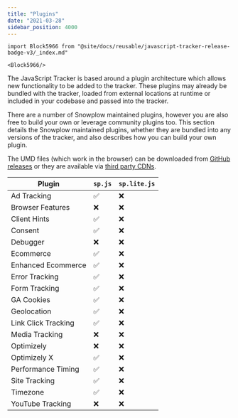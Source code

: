 ```yaml
---
title: "Plugins"
date: "2021-03-28"
sidebar_position: 4000
---
```


```mdx-code-block
import Block5966 from "@site/docs/reusable/javascript-tracker-release-badge-v3/_index.md"

<Block5966/>
```

The JavaScript Tracker is based around a plugin architecture which allows new functionality to be added to the tracker. These plugins may already be bundled with the tracker, loaded from external locations at runtime or included in your codebase and passed into the tracker.

There are a number of Snowplow maintained plugins, however you are also free to build your own or leverage community plugins too. This section details the Snowplow maintained plugins, whether they are bundled into any versions of the tracker, and also describes how you can build your own plugin.

The UMD files (which work in the browser) can be downloaded from [GitHub releases](https://github.com/snowplow/snowplow-javascript-tracker/releases) or they are available via [third party CDNs](/docs/collecting-data/collecting-from-own-applications/javascript-trackers/javascript-tracker/third-party-cdn-hosting/index.md).

| Plugin              | `sp.js` | `sp.lite.js` |
| ------------------- | ------- | ------------ |
| Ad Tracking         | ✅      | ❌           |
| Browser Features    | ❌      | ❌           |
| Client Hints        | ✅      | ❌           |
| Consent             | ✅      | ❌           |
| Debugger            | ❌      | ❌           |
| Ecommerce           | ✅      | ❌           |
| Enhanced Ecommerce  | ✅      | ❌           |
| Error Tracking      | ✅      | ❌           |
| Form Tracking       | ✅      | ❌           |
| GA Cookies          | ✅      | ❌           |
| Geolocation         | ✅      | ❌           |
| Link Click Tracking | ✅      | ❌           |
| Media Tracking      | ❌      | ❌           |
| Optimizely          | ❌      | ❌           |
| Optimizely X        | ✅      | ❌           |
| Performance Timing  | ✅      | ❌           |
| Site Tracking       | ✅      | ❌           |
| Timezone            | ✅      | ❌           |
| YouTube Tracking    | ❌      | ❌           |

